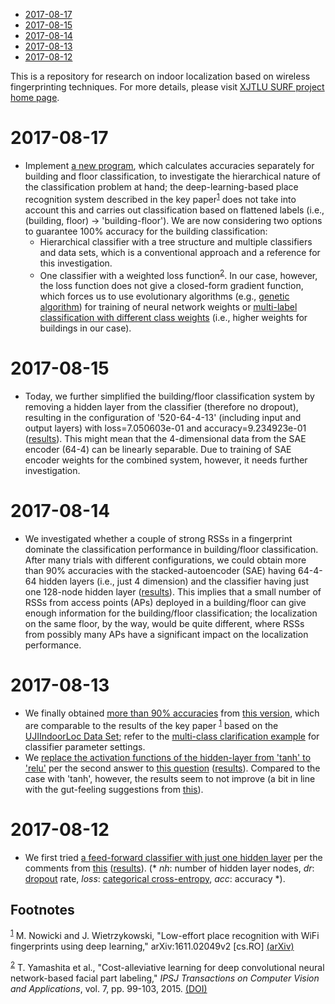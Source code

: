 - [2017-08-17](#orgd26d097)
- [2017-08-15](#orgd93bcf7)
- [2017-08-14](#org287dbb5)
- [2017-08-13](#org081d92c)
- [2017-08-12](#orgcd4a713)

This is a repository for research on indoor localization based on wireless fingerprinting techniques. For more details, please visit [XJTLU SURF project home page](http://kyeongsoo.github.io/research/projects/indoor_localization/index.html).


<a id="orgd26d097"></a>

# 2017-08-17

-   Implement [a new program](./python/bf_classification.py), which calculates accuracies separately for building and floor classification, to investigate the hierarchical nature of the classification problem at hand; the deep-learning-based place recognition system described in the key paper<sup><a id="fnr.1" class="footref" href="#fn.1">1</a></sup> does not take into account this and carries out classification based on flattened labels (i.e., (building, floor) -> 'building-floor'). We are now considering two options to guarantee 100% accuracy for the building classification:
    -   Hierarchical classifier with a tree structure and multiple classifiers and data sets, which is a conventional approach and a reference for this investigation.
    -   One classifier with a weighted loss function<sup><a id="fnr.2" class="footref" href="#fn.2">2</a></sup>. In our case, however, the loss function does not give a closed-form gradient function, which forces us to use evolutionary algorithms (e.g., [genetic algorithm](https://en.wikipedia.org/wiki/Genetic_algorithm)) for training of neural network weights or [multi-label classification with different class weights](https://github.com/fchollet/keras/issues/741) (i.e., higher weights for buildings in our case).


<a id="orgd93bcf7"></a>

# 2017-08-15

-   Today, we further simplified the building/floor classification system by removing a hidden layer from the classifier (therefore no dropout), resulting in the configuration of '520-64-4-13' (including input and output layers) with loss=7.050603e-01 and accuracy=9.234923e-01 ([results](./results/indoor_localization_deep_learning_out_20170815-203448.org)). This might mean that the 4-dimensional data from the SAE encoder (64-4) can be linearly separable. Due to training of SAE encoder weights for the combined system, however, it needs further investigation.


<a id="org287dbb5"></a>

# 2017-08-14

-   We investigated whether a couple of strong RSSs in a fingerprint dominate the classification performance in building/floor classification. After many trials with different configurations, we could obtain more than 90% accuracies with the stacked-autoencoder (SAE) having 64-4-64 hidden layers (i.e., just 4 dimension) and the classifier having just one 128-node hidden layer ([results](./results/indoor_localization_deep_learning_out_20170814-184009.org)). This implies that a small number of RSSs from access points (APs) deployed in a building/floor can give enough information for the building/floor classification; the localization on the same floor, by the way, would be quite different, where RSSs from possibly many APs have a significant impact on the localization performance.


<a id="org081d92c"></a>

# 2017-08-13

-   We finally obtained [more than 90% accuracies](./results/indoor_localization_deep_learning.org) from [this version](./python/indoor_localization_deep_learning.py), which are comparable to the results of the key paper <sup><a id="fnr.1.100" class="footref" href="#fn.1">1</a></sup> based on the [UJIIndoorLoc Data Set](https://archive.ics.uci.edu/ml/datasets/ujiindoorloc); refer to the [multi-class clarification example](https://keras.io/getting-started/sequential-model-guide/#compilation) for classifier parameter settings.
-   We [replace the activation functions of the hidden-layer from 'tanh' to 'relu'](./python/indoor_localization-2.ipynb) per the second answer to [this question](https://stats.stackexchange.com/questions/218542/which-activation-function-for-output-layer) ([results](./results/indoor_localization-2_20170813.csv)). Compared to the case with 'tanh', however, the results seem to not improve (a bit in line with the gut-feeling suggestions from [this](https://datascience.stackexchange.com/questions/10048/what-is-the-best-keras-model-for-multi-class-classification)).


<a id="orgcd4a713"></a>

# 2017-08-12

-   We first tried [a feed-forward classifier with just one hidden layer](./python/indoor_localization-1.ipynb) per the comments from [this](https://stats.stackexchange.com/questions/181/how-to-choose-the-number-of-hidden-layers-and-nodes-in-a-feedforward-neural-netw) ([results](./results/indoor_localization-1_20170812.csv)). (\* *nh*: number of hidden layer nodes, *dr*: [dropout](https://en.wikipedia.org/wiki/Dropout_(neural_networks)) rate, *loss*: [categorical cross-entropy](http://deeplearning.net/software/theano/library/tensor/nnet/nnet.html#theano.tensor.nnet.nnet.categorical_crossentropy), *acc*: accuracy \*).

## Footnotes

<sup><a id="fn.1" class="footnum" href="#fnr.1">1</a></sup> M. Nowicki and J. Wietrzykowski, "Low-effort place recognition with WiFi fingerprints using deep learning," arXiv:1611.02049v2 [cs.RO] [(arXiv)](https://arxiv.org/abs/1611.02049v2)

<sup><a id="fn.2" class="footnum" href="#fnr.2">2</a></sup> T. Yamashita et al., "Cost-alleviative learning for deep convolutional neural network-based facial part labeling," *IPSJ Transactions on Computer Vision and Applications*, vol. 7, pp. 99-103, 2015. [(DOI)](http://doi.org/10.2197/ipsjtcva.7.99)
